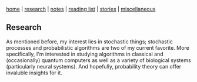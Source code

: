 [home](./index.html)  |  [research](./research.html)  |  [notes](./notes.html)  |  [reading list](./reading_list.html)  |  [stories](./story.html)  |  [miscellaneous](./miscellaneous.html)

## Research

As mentioned before, my interest lies in stochastic things; stochastic processes and probabilistic algorithms are two of my current favorite. More specifically, I'm interested in studying algorithms in classical and (occasionally) quantum computers as well as a variety of biological systems (particularly neural systems). And hopefully, probability theory can offer invaluble insights for it. 

